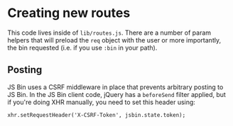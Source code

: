# Creating new routes

This code lives inside of `lib/routes.js`.  There are a number of param helpers that will preload the `req` object with the user or more importantly, the bin requested (i.e. if you use `:bin` in your path).

## Posting

JS Bin uses a CSRF middleware in place that prevents arbitrary posting to JS Bin. In the JS Bin client code, jQuery has a `beforeSend` filter applied, but if you're doing XHR manually, you need to set this header using:

    xhr.setRequestHeader('X-CSRF-Token', jsbin.state.token);

